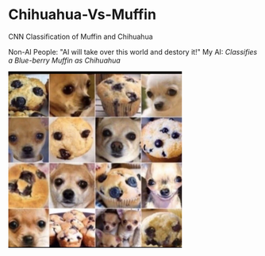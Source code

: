 # Chihuahua-Vs-Muffin
CNN Classification of Muffin and Chihuahua


Non-AI People: "AI will take over this world and destory it!"
My AI: *Classifies a Blue-berry Muffin as Chihuahua*

<img src="https://github.com/PPathole/Chihuahua-Vs-Muffin/blob/master/FINAL.jpg" width="350" title="Final Form">

